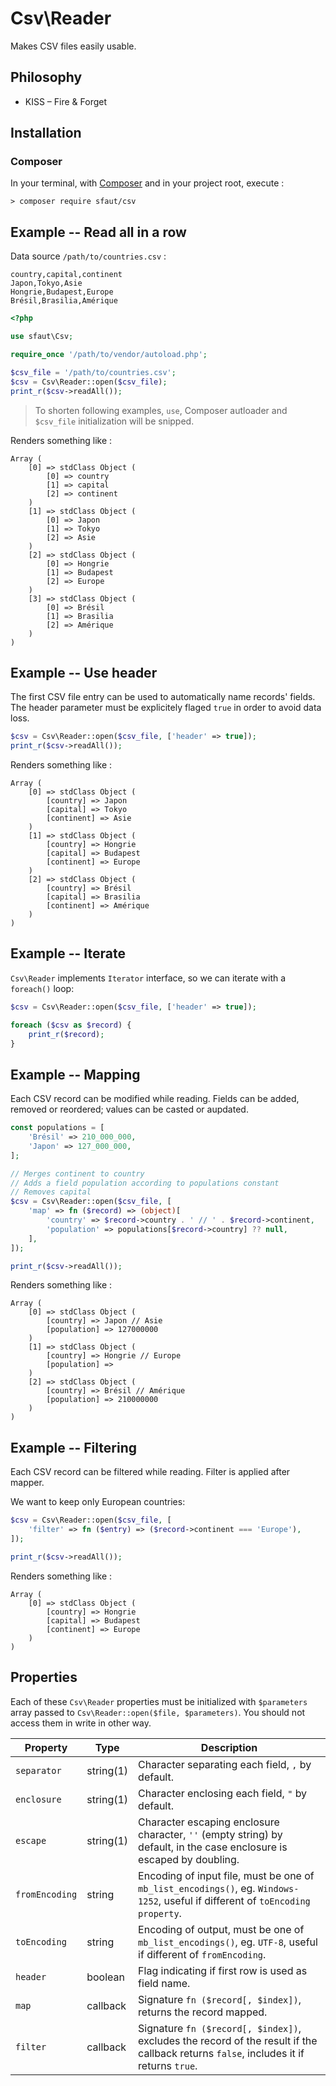 # Csv\Reader

Makes CSV files easily usable.

## Philosophy

- KISS – Fire & Forget

## Installation

### Composer

In your terminal, with [Composer](https://getcomposer.org/) and in your project root, execute :

```
> composer require sfaut/csv
```

## Example -- Read all in a row

Data source `/path/to/countries.csv` :

```
country,capital,continent
Japon,Tokyo,Asie
Hongrie,Budapest,Europe
Brésil,Brasilia,Amérique
```

```php
<?php

use sfaut\Csv;

require_once '/path/to/vendor/autoload.php';

$csv_file = '/path/to/countries.csv';
$csv = Csv\Reader::open($csv_file);
print_r($csv->readAll());
```

> To shorten following examples, `use`, Composer autloader and `$csv_file` initialization will be snipped.

Renders something like :

```
Array (
    [0] => stdClass Object (
        [0] => country
        [1] => capital
        [2] => continent
    )
    [1] => stdClass Object (
        [0] => Japon
        [1] => Tokyo
        [2] => Asie
    )
    [2] => stdClass Object (
        [0] => Hongrie
        [1] => Budapest
        [2] => Europe
    )
    [3] => stdClass Object (
        [0] => Brésil
        [1] => Brasilia
        [2] => Amérique
    )
)
```

## Example -- Use header

The first CSV file entry can be used to automatically name records' fields.
The header parameter must be explicitely flaged `true` in order to avoid data loss.

```php
$csv = Csv\Reader::open($csv_file, ['header' => true]);
print_r($csv->readAll());
```

Renders something like :

```
Array (
    [0] => stdClass Object (
        [country] => Japon
        [capital] => Tokyo
        [continent] => Asie
    )
    [1] => stdClass Object (
        [country] => Hongrie
        [capital] => Budapest
        [continent] => Europe
    )
    [2] => stdClass Object (
        [country] => Brésil
        [capital] => Brasilia
        [continent] => Amérique
    )
)
```

## Example -- Iterate

`Csv\Reader` implements `Iterator` interface, so we can iterate with a `foreach()` loop:

```php
$csv = Csv\Reader::open($csv_file, ['header' => true]);

foreach ($csv as $record) {
    print_r($record);
}
```

## Example -- Mapping

Each CSV record can be modified while reading. Fields can be added, removed or reordered; values can be casted or aupdated.

```php
const populations = [
    'Brésil' => 210_000_000,
    'Japon' => 127_000_000,
];

// Merges continent to country
// Adds a field population according to populations constant
// Removes capital
$csv = Csv\Reader::open($csv_file, [
    'map' => fn ($record) => (object)[
        'country' => $record->country . ' // ' . $record->continent,
        'population' => populations[$record->country] ?? null,
    ],
]);

print_r($csv->readAll());
```

Renders something like :

```
Array (
    [0] => stdClass Object (
        [country] => Japon // Asie
        [population] => 127000000
    )
    [1] => stdClass Object (
        [country] => Hongrie // Europe
        [population] =>
    )
    [2] => stdClass Object (
        [country] => Brésil // Amérique
        [population] => 210000000
    )
)
```

## Example -- Filtering

Each CSV record can be filtered while reading. Filter is applied after mapper.

We want to keep only European countries:

```php
$csv = Csv\Reader::open($csv_file, [
    'filter' => fn ($entry) => ($record->continent === 'Europe'),
]);

print_r($csv->readAll());
```

Renders something like :

```
Array (
    [0] => stdClass Object (
        [country] => Hongrie
        [capital] => Budapest
        [continent] => Europe
    )
)
```

## Properties

Each of these `Csv\Reader` properties must be initialized with `$parameters` array passed to `Csv\Reader::open($file, $parameters)`.
You should not access them in write in other way.

|Property         |Type        |Description                                                                                                                        |
|-----------------|------------|-----------------------------------------------------------------------------------------------------------------------------------|
|`separator`      |string(1)   |Character separating each field, `,` by default.                                                                                   |
|`enclosure`      |string(1)   |Character enclosing each field, `"` by default.                                                                                    |
|`escape`         |string(1)   |Character escaping enclosure character, `''` (empty string) by default, in the case enclosure is escaped by doubling.              |
|`fromEncoding`   |string      |Encoding of input file, must be one of `mb_list_encodings()`, eg. `Windows-1252`, useful if different of `toEncoding property`.    |
|`toEncoding`     |string      |Encoding of output, must be one of `mb_list_encodings()`, eg. `UTF-8`, useful if different of `fromEncoding`.                      |
|`header`         |boolean     |Flag indicating if first row is used as field name.                                                                                |
|`map`            |callback    |Signature `fn ($record[, $index])`, returns the record mapped.                                                                       |
|`filter`         |callback    |Signature `fn ($record[, $index])`, excludes the record of the result if the callback returns `false`, includes it if returns `true`.|
